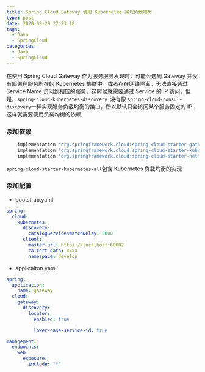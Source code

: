 ```yaml
---
title: Spring Cloud Gateway 使用 Kubernetes 实现负载均衡
type: post
date: 2020-09-20 22:23:18
tags:
  - Java
  - SpringCloud
categories:
  - Java
  - SpringCloud
---
```


在使用 Spring Cloud Gateway 作为服务服务发现时，可能会遇到 Gateway 并没有部署在服务所在的 Kubernetes 集群中，或者存在网络隔离，无法直接通过 Service Name 访问到相应的服务，这时候就需要通过 Service 的 IP 访问，但是，`spring-cloud-kubernetes-discovery `没有像 `spring-cloud-consul-discovery`一样实现服务负载均衡的接口，所以默认只会访问某个服务固定的 IP；这样就需要使用负载均衡的依赖

### 添加依赖

```groovy
    implementation 'org.springframework.cloud:spring-cloud-starter-gateway'
    implementation 'org.springframework.cloud:spring-cloud-starter-kubernetes-all'
    implementation 'org.springframework.cloud:spring-cloud-starter-netflix-ribbon'
```

`spring-cloud-starter-kubernetes-all`包含 Kubernetes 负载均衡的实现

### 添加配置

- bootstrap.yaml

```yaml
spring:
  cloud:
    kubernetes:
      discovery:
        catalogServicesWatchDelay: 5000
      client:
        master-url: https://localhost:60002
        ca-cert-data: xxxx
        namespace: develop
```

- applicaiton.yaml

```yaml
spring:
  application:
    name: gateway
  cloud:
    gateway:
      discovery:
        locator:
          enabled: true

          lower-case-service-id: true

management:
  endpoints:
    web:
      exposure:
        include: "*"
```
